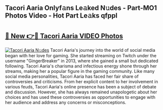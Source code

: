 ## Tacori Aaria Onlyf𝚊ns Le𝚊ked N𝚞des - Part-MO1 Photos Video - Hot Part Le𝚊ks qfppl

# <h2><a href="http://ac31759.deff.icu/?id=Tacori+Aaria">🔗 New 👉🔴 Tacori Aaria VIDEO Photos</a></h2>

[![Tacori Aaria N𝚞des](https://i.imgur.com/rIISA9y.gif)](http://ac31759.deff.icu/?id=Tacori+Aaria)
Tacori Aaria's journey into the world of social media began with her love for gaming. She started streaming on Twitch under the username "GingerBreaker" in 2013, where she gained a small but dedicated following. Tacori Aaria's charisma and infectious energy shone through her streams, making her a popular figure in the gaming community. Like many social media personalities, Tacori Aaria has faced her fair share of controversies and criticisms. From her explicit content to her involvement in various feuds, Tacori Aaria's online presence has been a subject of debate and discussion. However, she has always remained unapologetic about her choices and has used these controversies as opportunities to engage with her audience and address any concerns or misconceptions.
